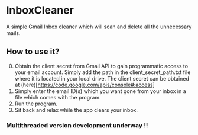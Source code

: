 # InboxCleaner

A simple Gmail Inbox cleaner which will scan and delete all the unnecessary mails.

## How to use it?

0. Obtain the client secret from Gmail API to gain programmatic access to your email account. Simply add the path in the client_secret_path.txt file where it is located in your local drive. The client secret can be obtained at (here)[https://code.google.com/apis/console#:access]
1. Simply enter the email ID(s) which you want gone from your inbox in a file which comes with the program.
2. Run the program.
3. Sit back and relax while the app clears your inbox.

### Multithreaded version development underway !!
